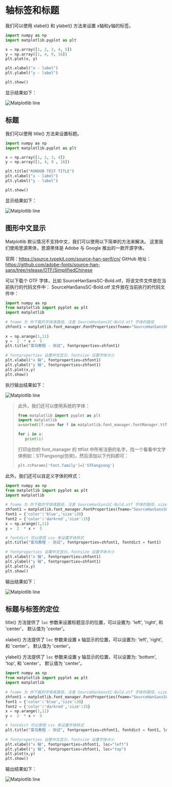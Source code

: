 # 轴标签和标题

我们可以使用 xlabel() 和 ylabel() 方法来设置 x轴和y轴的标签。

```python
import numpy as np
import matplotlib.pyplot as plt

x = np.array([1, 2, 3, 4, 5])
y = np.array([1, 4, 9, 16])
plt.plot(x, y)

plt.xlabel("x - label")
plt.ylabel("y - label")

plt.show()
```

显示结果如下：

![Matplotlib line](/images/chapter_1/1.4.5.label/pl_label-1.png)

## 标题

我们可以使用 title() 方法来设置标题。

```python
import numpy as np
import matplotlib.pyplot as plt

x = np.array([1, 2, 3, 4])
y = np.array([1, 4, 9 , 16])

plt.title("RUNOOB TEST TITLE")
plt.xlabel("x - label")
plt.ylabel("y - label")

plt.show()
```

显示结果如下：

![Matplotlib line](/images/chapter_1/1.4.5.label/pl_title-1.png)

## 图形中文显示

Matplotlib 默认情况不支持中文，我们可以使用以下简单的方法来解决。
这里我们使用思源黑体，思源黑体是 Adobe 与 Google 推出的一款开源字体。

官网：https://source.typekit.com/source-han-serif/cn/
GitHub 地址：https://github.com/adobe-fonts/source-han-sans/tree/release/OTF/SimplifiedChinese

可以下载个 OTF 字体，比如 SourceHanSansSC-Bold.otf，将该文件文件放在当前执行的代码文件中：
SourceHanSansSC-Bold.otf 文件放在当前执行的代码文件中：

```python
import numpy as np 
from matplotlib import pyplot as plt 
import matplotlib
 
# fname 为 你下载的字体库路径，注意 SourceHanSansSC-Bold.otf 字体的路径
zhfont1 = matplotlib.font_manager.FontProperties(fname="SourceHanSansSC-Bold.otf") 
 
x = np.arange(1,11) 
y =  2  * x +  5 
plt.title("菜鸟教程 - 测试", fontproperties=zhfont1) 
 
# fontproperties 设置中文显示，fontsize 设置字体大小
plt.xlabel("x 轴", fontproperties=zhfont1)
plt.ylabel("y 轴", fontproperties=zhfont1)
plt.plot(x,y) 
plt.show()
```

执行输出结果如下：

![Matplotlib line](/images/chapter_1/1.4.5.label/pl_label-2.jpg)

> 此外，我们还可以使用系统的字体：
> ```python
> from matplotlib import pyplot as plt
> import matplotlib
> a=sorted([f.name for f in matplotlib.font_manager.fontManager.ttflist])
> 
> for i in a:
>    print(i)
> ```
> 
> 打印出你的 font_manager 的 ttflist 中所有注册的名字，找一个看看中文字体例如：STFangsong(仿宋)，然后添加以下代码即可：
> ```python
> plt.rcParams['font.family']=['STFangsong']
> ```
>

此外，我们还可以自定义字体的样式：

```python
import numpy as np
from matplotlib import pyplot as plt
import matplotlib
 
# fname 为 你下载的字体库路径，注意 SourceHanSansSC-Bold.otf 字体的路径，size 参数设置字体大小
zhfont1 = matplotlib.font_manager.FontProperties(fname="SourceHanSansSC-Bold.otf", size=18)
font1 = {'color':'blue','size':20}
font2 = {'color':'darkred','size':15}
x = np.arange(1,11)
y =  2  * x +  5

# fontdict 可以使用 css 来设置字体样式
plt.title("菜鸟教程 - 测试", fontproperties=zhfont1, fontdict = font1)
 
# fontproperties 设置中文显示，fontsize 设置字体大小
plt.xlabel("x 轴", fontproperties=zhfont1)
plt.ylabel("y 轴", fontproperties=zhfont1)
plt.plot(x,y)
plt.show()
```

输出结果如下：

![Matplotlib line](/images/chapter_1/1.4.5.label/pl_label-3.png)

## 标题与标签的定位

title() 方法提供了 `loc` 参数来设置标题显示的位置，可以设置为: 'left', 'right', 和 'center'， 默认值为 'center'。

xlabel() 方法提供了 `loc` 参数来设置 x 轴显示的位置，可以设置为: 'left', 'right', 和 'center'， 默认值为 'center'。

ylabel() 方法提供了 `loc` 参数来设置 y 轴显示的位置，可以设置为: 'bottom', 'top', 和 'center'， 默认值为 'center'。

```python
import numpy as np
from matplotlib import pyplot as plt
import matplotlib
 
# fname 为 你下载的字体库路径，注意 SourceHanSansSC-Bold.otf 字体的路径，size 参数设置字体大小
zhfont1 = matplotlib.font_manager.FontProperties(fname="SourceHanSansSC-Bold.otf", size=18)
font1 = {'color':'blue','size':20}
font2 = {'color':'darkred','size':15}
x = np.arange(1,11)
y =  2  * x +  5

# fontdict 可以使用 css 来设置字体样式
plt.title("菜鸟教程 - 测试", fontproperties=zhfont1, fontdict = font1, loc="left")
 
# fontproperties 设置中文显示，fontsize 设置字体大小
plt.xlabel("x 轴", fontproperties=zhfont1, loc="left")
plt.ylabel("y 轴", fontproperties=zhfont1, loc="top")
plt.plot(x,y)
plt.show()
```

输出结果如下：

![Matplotlib line](/images/chapter_1/1.4.5.label/pl_label-3.png)